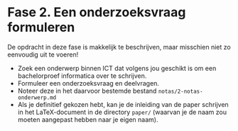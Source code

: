 # Fase 2. Een onderzoeksvraag formuleren

De opdracht in deze fase is makkelijk te beschrijven, maar misschien niet zo eenvoudig uit te voeren!

- Zoek een onderwerp binnen ICT dat volgens jou geschikt is om een bachelorproef informatica over te schrijven.
- Formuleer een onderzoeksvraag en deelvragen.
- Noteer deze in het daarvoor bestemde bestand `notas/2-notas-onderwerp.md`
- Als je definitief gekozen hebt, kan je de inleiding van de paper schrijven in het LaTeX-document in de directory `paper/` (waarvan je de naam zou moeten aangepast hebben naar je eigen naam).
